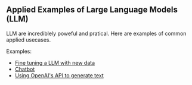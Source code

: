 Applied Examples of Large Language Models (LLM) 
---------

LLM are incrediblely poweful and pratical. Here are examples of common applied usecases.

Examples:

- [Fine tuning a LLM with new data](fine_tune_llm.py)
- [Chatbot](chatbot.py)
- [Using OpenAI's API to generate text](generate_text_openai_api.py)
